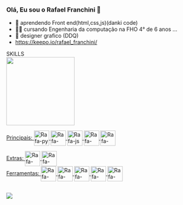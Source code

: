 ### Olá, Eu sou o Rafael Franchini 👋


- 🌱 aprendendo Front end(html,css,js)(danki code)
- 👨‍🎓 cursando Engenharia da computação na FHO 4° de 6 anos ...
- 🎴 designer grafico (DDQ)
- https://keepo.io/rafael_franchini/



<div>
  <div>
   SKILLS  
  <div>
          <a href="https://keepo.io/rafael_franchini/">
           <img height="180em"src="https://github-readme-stats.vercel.app/api/top-langs/?username=rafael-franchini&layout=compact&langs_count=16&theme=codeSTACKr"/>
          </div>
  </div>
  
  Principais:
  <img align="center" alt="Rafa-py" height="40px" width="40px" src="https://img.icons8.com/fluency/344/python.png"> 
  <img align="center" alt="Rafa-c++" height="40px" width="40px" src="https://img.icons8.com/external-tal-revivo-shadow-tal-revivo/344/external-cplusplus-a-general-purpose-descriptive-programming-computer-language-logo-shadow-tal-revivo.png"> 
  <img align="center" alt="Rafa-js" height="40px" width="40px" src="https://img.icons8.com/color/344/javascript--v1.png"> 
  <img align="center" alt="Rafa-css" height="40px" width="40px" src="https://img.icons8.com/color/344/css3.png"> 
  <img align="center" alt="Rafa-html" height="40px" width="40px" src="https://img.icons8.com/color/344/html-5--v1.png"> 
  
  <div>
    Extras:
    <img align="center" alt="Rafa-html" height="40px" width="40px" src="https://img.icons8.com/color/48/null/mysql-logo.png" />
    <img align="center" alt="Rafa-html" height="40px" width="40px" src="https://img.icons8.com/fluency/48/null/adobe-photoshop.png"/>
    
    
  </div>
  <div>
    Ferramentas:  
    <img align="center" alt="Rafa-html" height="40px" width="40px" src="https://img.icons8.com/color/48/null/office-365.png"/>
    <img align="center" alt="Rafa-html" height="40px" width="40px" src="https://img.icons8.com/color/48/null/visual-studio--v2.png"/>
    <img align="center" alt="Rafa-html" height="40px" width="40px" src="https://img.icons8.com/color/48/null/visual-studio-code-2019.png"/>
    <img align="center" alt="Rafa-html" height="40px" width="40px" src="https://img.icons8.com/color/48/null/linux--v1.png"/>
    <img align="center" alt="Rafa-html" height="40px" width="40px" src="https://img.icons8.com/color/48/null/windows-10.png"/>
 <div>
  

</div>

##

<div>
  <a href="rflfranchini@gmail.com" target="_blank"><img src="https://img.shields.io/badge/Gmail-D14836?style=for-the-badge&logo=gmail&logoColor=white" target="_blank"></a>
</div>
